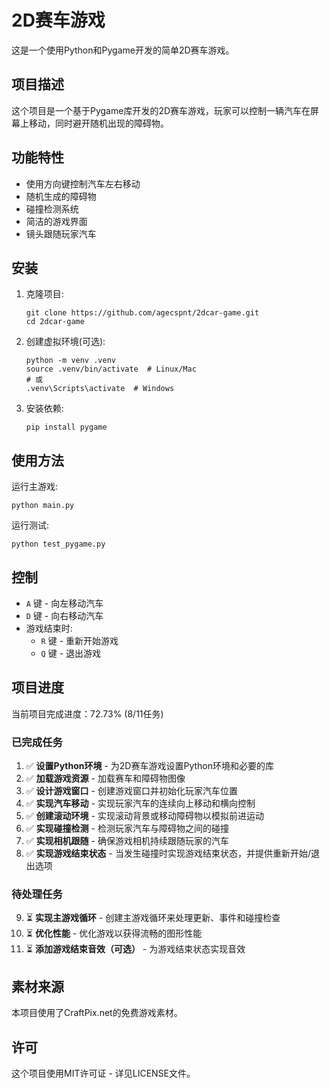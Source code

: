# 2D赛车游戏

这是一个使用Python和Pygame开发的简单2D赛车游戏。

## 项目描述

这个项目是一个基于Pygame库开发的2D赛车游戏，玩家可以控制一辆汽车在屏幕上移动，同时避开随机出现的障碍物。

## 功能特性

- 使用方向键控制汽车左右移动
- 随机生成的障碍物
- 碰撞检测系统
- 简洁的游戏界面
- 镜头跟随玩家汽车

## 安装

1. 克隆项目:
   ```
   git clone https://github.com/agecspnt/2dcar-game.git
   cd 2dcar-game
   ```

2. 创建虚拟环境(可选):
   ```
   python -m venv .venv
   source .venv/bin/activate  # Linux/Mac
   # 或
   .venv\Scripts\activate  # Windows
   ```

3. 安装依赖:
   ```
   pip install pygame
   ```

## 使用方法

运行主游戏:
```
python main.py
```

运行测试:
```
python test_pygame.py
```

## 控制

- `A` 键 - 向左移动汽车
- `D` 键 - 向右移动汽车
- 游戏结束时:
  - `R` 键 - 重新开始游戏
  - `Q` 键 - 退出游戏

## 项目进度

当前项目完成进度：72.73% (8/11任务)

### 已完成任务
1. ✅ **设置Python环境** - 为2D赛车游戏设置Python环境和必要的库
2. ✅ **加载游戏资源** - 加载赛车和障碍物图像
3. ✅ **设计游戏窗口** - 创建游戏窗口并初始化玩家汽车位置
4. ✅ **实现汽车移动** - 实现玩家汽车的连续向上移动和横向控制
5. ✅ **创建滚动环境** - 实现滚动背景或移动障碍物以模拟前进运动
6. ✅ **实现碰撞检测** - 检测玩家汽车与障碍物之间的碰撞
7. ✅ **实现相机跟随** - 确保游戏相机持续跟随玩家的汽车
8. ✅ **实现游戏结束状态** - 当发生碰撞时实现游戏结束状态，并提供重新开始/退出选项

### 待处理任务
9. ⏳ **实现主游戏循环** - 创建主游戏循环来处理更新、事件和碰撞检查
10. ⏳ **优化性能** - 优化游戏以获得流畅的图形性能
11. ⏳ **添加游戏结束音效（可选）** - 为游戏结束状态实现音效

## 素材来源

本项目使用了CraftPix.net的免费游戏素材。

## 许可

这个项目使用MIT许可证 - 详见LICENSE文件。 